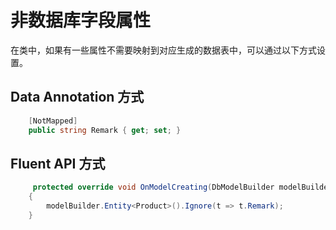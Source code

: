 # 非数据库字段属性

在类中，如果有一些属性不需要映射到对应生成的数据表中，可以通过以下方式设置。



## Data Annotation 方式

```csharp
    [NotMapped]
    public string Remark { get; set; }
```



## Fluent API 方式

```csharp
     protected override void OnModelCreating(DbModelBuilder modelBuilder)
    {
        modelBuilder.Entity<Product>().Ignore(t => t.Remark);
    }
```
